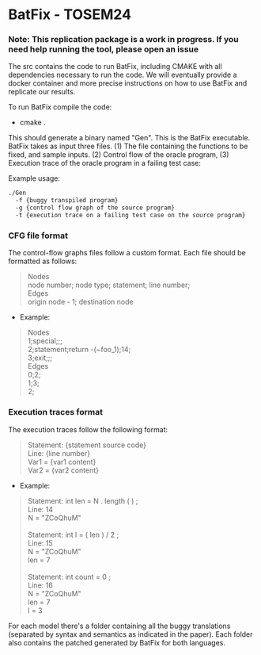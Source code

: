 # BatFix - TOSEM24

### Note: This replication package is a work in progress. If you need help running the tool, please open an issue


The src contains the code to run BatFix, including CMAKE with all dependencies
necessary to run the code. We will eventually provide a docker container and more precise
instructions on how to use BatFix and replicate our results.

To run BatFix compile the code:
* cmake .

This should generate a binary named "Gen". This is the BatFix executable.
BatFix takes as input three files. (1) The file containing the functions to be fixed, 
and sample inputs. (2) Control flow of the oracle program, (3) Execution trace of
the oracle program in a failing test case:

Example usage:
```bash
./Gen
  -f {buggy transpiled program}
  -g {control flow graph of the source program}
  -t {execution trace on a failing test case on the source program}
```
### CFG file format


The control-flow graphs files follow a custom format. Each file should be formatted as follows:

> Nodes \
node number; node type; statement; line number; \
Edges \
origin node - 1; destination node

* Example:

>Nodes\
1;special;;;\
2;statement;return -(~foo_1);14;\
3;exit;;;\
Edges\
0;2;\
1;3;\
2;


### Execution traces format

The execution traces follow the following format:

> Statement: {statement source code} \
Line: {line number} \
Var1 = {var1 content} \
Var2 = {var2 content}

* Example:

> Statement: int len = N . length ( ) ; \
Line: 14 \
N = "ZCoQhuM" \
\
Statement: int l = ( len ) / 2 ; \
Line: 15 \
N = "ZCoQhuM" \
len = 7 \
\
Statement: int count = 0 ; \
Line: 16 \
N = "ZCoQhuM" \
len = 7 \
l = 3


For each model there's a folder containing all the buggy translations (separated by syntax
and semantics as indicated in the paper). Each folder also contains the patched generated by BatFix for
both languages. 
